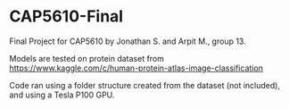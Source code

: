 # CAP5610-Final
Final Project for CAP5610 by Jonathan S. and Arpit M., group 13.

Models are tested on protein dataset from https://www.kaggle.com/c/human-protein-atlas-image-classification

Code ran using a folder structure created from the dataset (not included), and using a Tesla P100 GPU.
